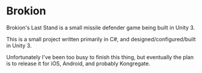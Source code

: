 Brokion
=======

Brokion's Last Stand is a small missile defender game being built in Unity 3.

This is a small project written primarily in C#, and designed/configured/built in Unity 3.

Unfortunately I've been too busy to finish this thing, but eventually the plan is to release it for iOS, Android, and probably Kongregate.